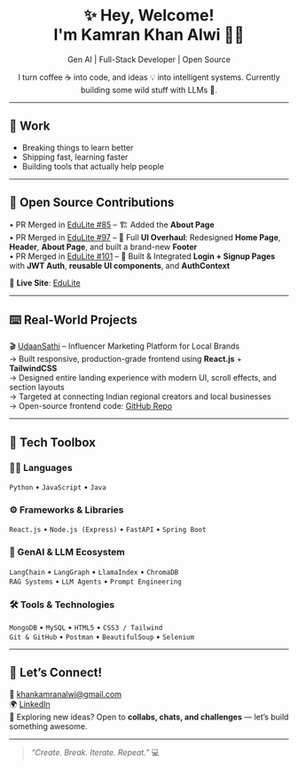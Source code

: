 <h1 align="center">✨ Hey, Welcome! <br>I'm Kamran Khan Alwi 👨‍💻</h1>

<p align="center">
  Gen AI | Full-Stack Developer | Open Source 
</p>

<p align="center">
  I turn coffee ☕ into code, and ideas 💡 into intelligent systems.  
  Currently building some wild stuff with LLMs 🤖.
</p>

---

## 💼 Work

- Breaking things to learn better  
- Shipping fast, learning faster  
- Building tools that actually help people  

---

## 🚀 Open Source Contributions

• PR Merged in [EduLite #85](https://github.com/ibrahim-sisar/EduLite/pull/85) – 🏗️ Added the **About Page**  
• PR Merged in [EduLite #97](https://github.com/ibrahim-sisar/EduLite/pull/97) – 🎨 Full **UI Overhaul**: Redesigned **Home Page**, **Header**, **About Page**, and built a brand-new **Footer**     
• PR Merged in [EduLite #101](https://github.com/ibrahim-sisar/EduLite/pull/101) – 🔐 Built & Integrated **Login + Signup Pages** with **JWT Auth**, **reusable UI components**, and **AuthContext**


🔗 **Live Site**: [EduLite](https://edulite-nine.vercel.app/)

---

## ⌨️ Real-World Projects

 🎬 [UdaanSathi](https://udaansathi.com/) – Influencer Marketing Platform for Local Brands  
  → Built responsive, production-grade frontend using **React.js** + **TailwindCSS**  
  → Designed entire landing experience with modern UI, scroll effects, and section layouts  
  → Targeted at connecting Indian regional creators and local businesses  
  → Open-source frontend code: [GitHub Repo](https://github.com/KAMRANKHANALWI/UdaanSathi)

---

## 🧰 Tech Toolbox

### 👨‍💻 Languages
`Python` • `JavaScript` • `Java`

### ⚙️ Frameworks & Libraries
`React.js` • `Node.js (Express)` • `FastAPI` • `Spring Boot`

### 🤖 GenAI & LLM Ecosystem
`LangChain` • `LangGraph` • `LlamaIndex`  • `ChromaDB`  
`RAG Systems` • `LLM Agents` • `Prompt Engineering` 

### 🛠 Tools & Technologies
`MongoDB` • `MySQL` • `HTML5` • `CSS3 / Tailwind`  
`Git & GitHub` • `Postman` • `BeautifulSoup` • `Selenium`

---

## 🤝 Let’s Connect!

📩 [khankamranalwi@gmail.com](mailto:khankamranalwi@gmail.com)  
🌍 [LinkedIn](https://www.linkedin.com/in/kamrankhanalwi/)  
🎯 Exploring new ideas? Open to **collabs, chats, and challenges** — let’s build something awesome.

---

> *“Create. Break. Iterate. Repeat.”* 💻
